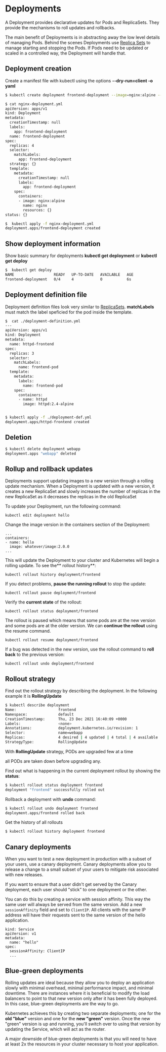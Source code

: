 # Deployments

A Deployment provides declarative updates for Pods and ReplicaSets. They provide the mechanisms to roll updates and rollbacks.

The main benefit of Deployments is in abstracting away the low level details of managing Pods. Behind the scenes Deployments use [Replica Sets](replica-sets.md) to manage starting and stopping the Pods. If Pods need to be updated or scaled in a controlled way, the Deployment will handle that.

## Deployment creation

Create a manifest file with kubectl using the options **--dry-run=client -o yaml**

```bash
$ kubectl create deployment frontend-deployment --image=nginx:alpine --replicas=4 --dry-run=client -o yaml > nginx-deployment.yml

$ cat nginx-deployment.yml
apiVersion: apps/v1
kind: Deployment
metadata:
  creationTimestamp: null
  labels:
    app: frontend-deployment
  name: frontend-deployment
spec:
  replicas: 4
  selector:
    matchLabels:
      app: frontend-deployment
  strategy: {}
  template:
    metadata:
      creationTimestamp: null
      labels:
        app: frontend-deployment
    spec:
      containers:
      - image: nginx:alpine
        name: nginx
        resources: {}
status: {}

$  kubectl apply -f nginx-deployment.yml
deployment.apps/frontend-deployment created
```

## Show deployment information

Show basic summary for deployments **kubectl get deployment** or **kubectl get deploy**

```bash
$  kubectl get deploy
NAME                  READY   UP-TO-DATE   AVAILABLE   AGE
frontend-deployment   0/4     4            0           6s
```

## Deployment definition file

Deployment definition files look very similar to [ReplicaSets](./replica-sets.md). **matchLabels** must match the label speficied for the pod inside the template.

```bash
$  cat ./deployment-definition.yml
---
apiVersion: apps/v1
kind: Deployment
metadata:
  name: httpd-frontend
spec:
  replicas: 3
  selector:
    matchLabels:
      name: frontend-pod
  template:
    metadata:
      labels:
        name: frontend-pod
    spec:
      containers:
      - name: httpd
        image: httpd:2.4-alpine


$ kubectl apply -f ./deployment-def.yml
deployment.apps/httpd-frontend created

```

## Deletion

```bash
$ kubectl delete deployment webapp
deployment.apps "webapp" deleted
```

## Rollup and rollback updates

Deployments support updating images to a new version through a rolling update mechanism. When a Deployment is updated with a new version, it creates a new ReplicaSet and slowly increases the number of replicas in the new ReplicaSet as it decreases the replicas in the old ReplicaSet

To update your Deployment, run the following command:

```
kubectl edit deployment hello
```

Change the image version in the containers section of the Deployment:

```
...
containers:
- name: hello
  image: whatever/image:2.0.0
...
```

This will update the Deployment to your cluster and Kubernetes will begin a rolling update. To see the** rollout history**:

```
kubectl rollout history deployment/frontend
```

If you detect problems, **pause the running rollout** to stop the update:

```
kubectl rollout pause deployment/frontend
```

Verify the **current state** of the rollout:

```
kubectl rollout status deployment/frontend
```

The rollout is paused which means that some pods are at the new version and some pods are at the older version. We can **continue the rollout** using the resume command.

```
kubectl rollout resume deployment/frontend
```

If a bug was detected in the new version, use the rollout command to **roll back** to the previous version:

```
kubectl rollout undo deployment/frontend
```

## Rollout strategy

Find out the rollout strategy by describing the deployment. In the following example it is **RollingUpdate**

```bash
$ kubectl describe deployment
Name:                   frontend
Namespace:              default
CreationTimestamp:      Thu, 23 Dec 2021 16:40:09 +0000
Labels:                 <none>
Annotations:            deployment.kubernetes.io/revision: 1
Selector:               name=webapp
Replicas:               4 desired | 4 updated | 4 total | 4 available | 0 unavailable
StrategyType:           RollingUpdate

```

With **RollingUpdate** strategy, PODs are upgraded few at a time

all PODs are taken down before upgrading any.

Find out what is happening in the current deployment rollout by showing the **status**:

```bash
$ kubectl rollout status deployment frontend
deployment "frontend" successfully rolled out
```

Rollback a deployment with **undo** command:

```bash
$ kubectl rollout undo deployment frontend
deployment.apps/frontend rolled back
```

Get the history of all rollouts

```bash
$ kubectl rollout history deployment frontend
```

## Canary deployments

When you want to test a new deployment in production with a subset of your users, use a canary deployment. Canary deployments allow you to release a change to a small subset of your users to mitigate risk associated with new releases.

If you want to ensure that a user didn't get served by the Canary deployment, each user should "stick" to one deployment or the other.

You can do this by creating a service with session affinity. This way the same user will always be served from the same version. Add a new `sessionAffinity` field and set to `ClientIP`. All clients with the same IP address will have their requests sent to the same version of the hello application.

```
kind: Service
apiVersion: v1
metadata:
  name: "hello"
spec:
  sessionAffinity: ClientIP
  ...
```

## Blue-green deployments

Rolling updates are ideal because they allow you to deploy an application slowly with minimal overhead, minimal performance impact, and minimal downtime. There are instances where it is beneficial to modify the load balancers to point to that new version only after it has been fully deployed. In this case, blue-green deployments are the way to go.

Kubernetes achieves this by creating two separate deployments; one for the **old "blue"** version and one for the **new "green"** version. Once the new "green" version is up and running, you'll switch over to using that version by updating the Service, which will act as the router.

A major downside of blue-green deployments is that you will need to have at least 2x the resources in your cluster necessary to host your application.
